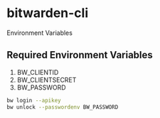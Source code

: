 # bitwarden-cli

Environment Variables

## Required Environment Variables

1. BW_CLIENTID
2. BW_CLIENTSECRET
3. BW_PASSWORD


```bash
bw login --apikey
bw unlock --passwordenv BW_PASSWORD
```

